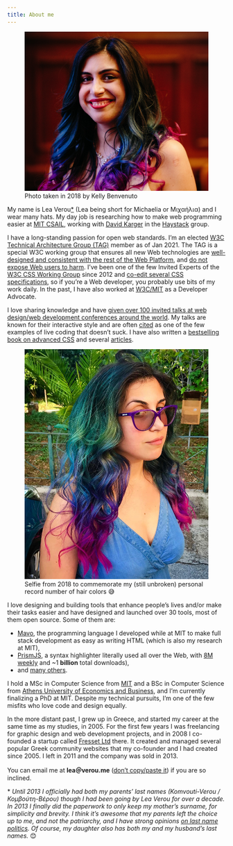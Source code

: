 ```yaml
---
title: About me
---
```


<figure class="right">
	<img src="images/smiling-medium.jpg" alt="">
	<figcaption>Photo taken in 2018 by Kelly Benvenuto</figcaption>
</figure>

My name is Lea Verou[*](#lastname-note) (Lea being short for Michaelia or Μιχαήλια) and I wear many hats.
My day job is researching how to make web programming easier at [MIT CSAIL](http://csail.mit.edu), working with [David Karger](https://en.wikipedia.org/wiki/David_Karger) in the [Haystack](http://haystack.csail.mit.edu/) group.

I have a long-standing passion for open web standards.
I’m an elected [W3C Technical Architecture Group (TAG)](https://www.w3.org/groups/other/tag) member as of Jan 2021.
The TAG is a special W3C working group that ensures all new Web technologies are [well-designed and consistent with the rest of the Web Platform](https://w3ctag.github.io/design-principles/), and [do not expose Web users to harm](https://w3ctag.github.io/ethical-web-principles/).
I’ve been one of the few Invited Experts of the [W3C CSS Working Group](http://www.w3.org/Style/CSS/members.en.php3) since 2012 and [co-edit several CSS specifications](https://lea.verou.me/publications/#specifications), so if you’re a Web developer, you probably use bits of my work daily.
In the past, I have also worked at [W3C/MIT](http://w3.org) as a Developer Advocate.

I love sharing knowledge and have [given over 100 invited talks at web design/web development conferences around the world](http://lea.verou.me/speaking).
My talks are known for their interactive style and are often [cited](https://bradfrost.com/blog/post/on-speaking/#:~:text=demonstrate%20your%20points.-,Don%E2%80%99t%20live%20code,-%E2%80%93%20This%20applies%20to) as one of the few examples of live coding that doesn’t suck.
I have also written a [bestselling book on advanced CSS](http://www.amazon.com/CSS-Secrets-Lea-Verou/dp/1449372635?tag=leaverou-20) and several [articles](https://lea.verou.me/publications/#articles).

<figure class="left">
	<img src="images/rainbow-hair.jpg" alt="">
	<figcaption>Selfie from 2018 to commemorate my (still unbroken) personal record number of hair colors 😅</figcaption>
</figure>

I love designing and building tools that enhance people’s lives and/or make their tasks easier and have designed and launched over 30 tools, most of them open source.
Some of them are:
- [Mavo](https://mavo.io), the programming language I developed while at MIT to make full stack development as easy as writing HTML (which is also my research at MIT),
- [PrismJS](http://prismjs.com), a syntax highlighter literally used all over the Web, with [8M weekly](https://www.npmjs.com/package/prismjs) and ~1 **billion** total downloads),
- and [many others](http://github.com/leaverou).

I hold a MSc in Computer Science from [MIT](https://web.mit.edu/) and a BSc in Computer Science from [Athens University of Economics and Business](http://aueb.gr/), and I’m currently finalizing a PhD at MIT.
Despite my technical pursuits, I’m one of the few misfits who love code and design equally.

In the more distant past, I grew up in Greece, and started my career at the same time as my studies, in 2005. For the first few years I was freelancing for graphic design and web development projects, and in 2008 I co-founded a startup called [Fresset Ltd](http://www.fresset.gr) there. It created and managed several popular Greek community websites that my co-founder and I had created since 2005. I left in 2011 and the company was sold in 2013.

You can email me at **lea＠verou.me** ([don’t copy/paste it](/blog/2009/11/yet-another-email-hiding-technique/)) if you are so inclined.

<!--
I also have a CV! It’s just as infrequently updated as other CVs, but here it is if you want it:
[![View my CV](http://lea.verou.me/view-cv.png "View my CV")](https://cv.verou.me/)
-->

&ast; _Until 2013 I officially had both my parents’ last names (Komvouti-Verou / Κομβούτη-Βέρου) though I had been going by Lea Verou for over a decade. In 2013 I finally did the paperwork to only keep my mother’s surname, for simplicity and brevity. I think it’s awesome that my parents left the choice up to me, and not the patriarchy, and I have strong opinions [on last name politics](https://pensieve.verou.me/post/40603145637/on-last-name-politics). Of course, my daughter also has both my and my husband’s last names._ 😊